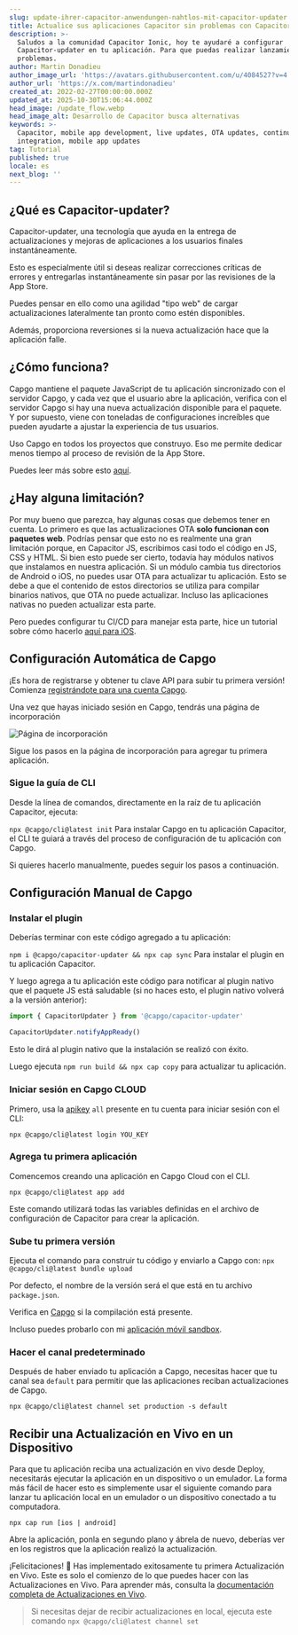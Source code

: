 ```yaml
---
slug: update-ihrer-capacitor-anwendungen-nahtlos-mit-capacitor-updater
title: Actualice sus aplicaciones Capacitor sin problemas con Capacitor-updater
description: >-
  Saludos a la comunidad Capacitor Ionic, hoy te ayudaré a configurar
  Capacitor-updater en tu aplicación. Para que puedas realizar lanzamientos sin
  problemas.
author: Martin Donadieu
author_image_url: 'https://avatars.githubusercontent.com/u/4084527?v=4'
author_url: 'https://x.com/martindonadieu'
created_at: 2022-02-27T00:00:00.000Z
updated_at: 2025-10-30T15:06:44.000Z
head_image: /update_flow.webp
head_image_alt: Desarrollo de Capacitor busca alternativas
keywords: >-
  Capacitor, mobile app development, live updates, OTA updates, continuous
  integration, mobile app updates
tag: Tutorial
published: true
locale: es
next_blog: ''
---
```

## ¿Qué es Capacitor-updater?

Capacitor-updater, una tecnología que ayuda en la entrega de actualizaciones y mejoras de aplicaciones a los usuarios finales instantáneamente.

Esto es especialmente útil si deseas realizar correcciones críticas de errores y entregarlas instantáneamente sin pasar por las revisiones de la App Store.

Puedes pensar en ello como una agilidad "tipo web" de cargar actualizaciones lateralmente tan pronto como estén disponibles.

Además, proporciona reversiones si la nueva actualización hace que la aplicación falle.

## ¿Cómo funciona?

Capgo mantiene el paquete JavaScript de tu aplicación sincronizado con el servidor Capgo, y cada vez que el usuario abre la aplicación, verifica con el servidor Capgo si hay una nueva actualización disponible para el paquete. Y por supuesto, viene con toneladas de configuraciones increíbles que pueden ayudarte a ajustar la experiencia de tus usuarios.

Uso Capgo en todos los proyectos que construyo. Eso me permite dedicar menos tiempo al proceso de revisión de la App Store.

Puedes leer más sobre esto [aquí](https://capgo.app/).

## ¿Hay alguna limitación?

Por muy bueno que parezca, hay algunas cosas que debemos tener en cuenta.
Lo primero es que las actualizaciones OTA __solo funcionan con paquetes web__.
Podrías pensar que esto no es realmente una gran limitación porque, en Capacitor JS, escribimos casi todo el código en JS, CSS y HTML.
Si bien esto puede ser cierto, todavía hay módulos nativos que instalamos en nuestra aplicación.
Si un módulo cambia tus directorios de Android o iOS, no puedes usar OTA para actualizar tu aplicación.
Esto se debe a que el contenido de estos directorios se utiliza para compilar binarios nativos, que OTA no puede actualizar.
Incluso las aplicaciones nativas no pueden actualizar esta parte.

Pero puedes configurar tu CI/CD para manejar esta parte, hice un tutorial sobre cómo hacerlo [aquí para iOS](https://capgo.app/blog/automatic-capacitor-android-build-github-action/).

## Configuración Automática de Capgo

¡Es hora de registrarse y obtener tu clave API para subir tu primera versión! Comienza [registrándote para una cuenta Capgo](/register/).

Una vez que hayas iniciado sesión en Capgo, tendrás una página de incorporación

![Página de incorporación](/onboarding_1_new.webp)

Sigue los pasos en la página de incorporación para agregar tu primera aplicación.

### Sigue la guía de CLI

Desde la línea de comandos, directamente en la raíz de tu aplicación Capacitor, ejecuta:

`npx @capgo/cli@latest init`
Para instalar Capgo en tu aplicación Capacitor, el CLI te guiará a través del proceso de configuración de tu aplicación con Capgo.

Si quieres hacerlo manualmente, puedes seguir los pasos a continuación.

## Configuración Manual de Capgo

### Instalar el plugin

Deberías terminar con este código agregado a tu aplicación:

`npm i @capgo/capacitor-updater && npx cap sync`
Para instalar el plugin en tu aplicación Capacitor.

Y luego agrega a tu aplicación este código para notificar al plugin nativo que el paquete JS está saludable (si no haces esto, el plugin nativo volverá a la versión anterior):

```js
import { CapacitorUpdater } from '@capgo/capacitor-updater'

CapacitorUpdater.notifyAppReady()
```

Esto le dirá al plugin nativo que la instalación se realizó con éxito.

Luego ejecuta `npm run build && npx cap copy` para actualizar tu aplicación.

### Iniciar sesión en Capgo CLOUD

Primero, usa la [apikey](https://console.capgo.app/dashboard/apikeys/) `all` presente en tu cuenta para iniciar sesión con el CLI:

`npx @capgo/cli@latest login YOU_KEY`

### Agrega tu primera aplicación

Comencemos creando una aplicación en Capgo Cloud con el CLI.

`npx @capgo/cli@latest app add`

Este comando utilizará todas las variables definidas en el archivo de configuración de Capacitor para crear la aplicación.

### Sube tu primera versión

Ejecuta el comando para construir tu código y enviarlo a Capgo con:
`npx @capgo/cli@latest bundle upload`

Por defecto, el nombre de la versión será el que está en tu archivo `package.json`.

Verifica en [Capgo](https://console.capgo.app/) si la compilación está presente.

Incluso puedes probarlo con mi [aplicación móvil sandbox](https://capgo.app/app_mobile/).

### Hacer el canal predeterminado

Después de haber enviado tu aplicación a Capgo, necesitas hacer que tu canal sea `default` para permitir que las aplicaciones reciban actualizaciones de Capgo.

`npx @capgo/cli@latest channel set production -s default`

## Recibir una Actualización en Vivo en un Dispositivo

Para que tu aplicación reciba una actualización en vivo desde Deploy, necesitarás ejecutar la aplicación en un dispositivo o un emulador. La forma más fácil de hacer esto es simplemente usar el siguiente comando para lanzar tu aplicación local en un emulador o un dispositivo conectado a tu computadora.

    npx cap run [ios | android]

Abre la aplicación, ponla en segundo plano y ábrela de nuevo, deberías ver en los registros que la aplicación realizó la actualización.

¡Felicitaciones! 🎉 Has implementado exitosamente tu primera Actualización en Vivo. Este es solo el comienzo de lo que puedes hacer con las Actualizaciones en Vivo. Para aprender más, consulta la [documentación completa de Actualizaciones en Vivo](/docs/plugin/cloud-mode/getting-started/).

> Si necesitas dejar de recibir actualizaciones en local, ejecuta este comando
`npx @capgo/cli@latest channel set`
